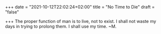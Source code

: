 +++
date = "2021-10-12T22:02:24+02:00"
title = "No Time to Die"
draft = "false"

+++
The proper function of man is to live, not to exist. I shall not waste my days in trying to prolong them. I shall use my time.
~M.
